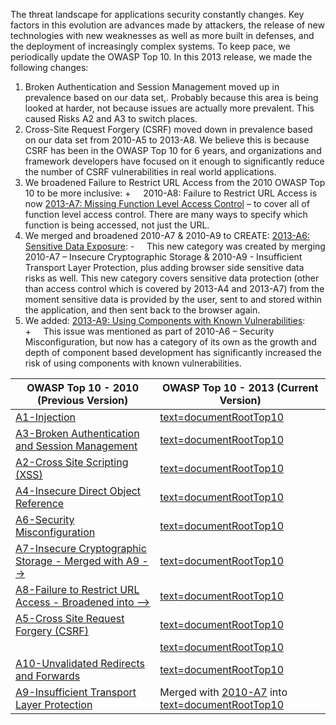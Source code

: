 The threat landscape for applications security constantly changes. Key
factors in this evolution are advances made by attackers, the release of
new technologies with new weaknesses as well as more built in defenses,
and the deployment of increasingly complex systems. To keep pace, we
periodically update the OWASP Top 10. In this 2013 release, we made the
following changes:

1.  Broken Authentication and Session Management moved up in prevalence
    based on our data set,. Probably because this area is being looked
    at harder, not because issues are actually more prevalent. This
    caused Risks A2 and A3 to switch places.
2.  Cross-Site Request Forgery (CSRF) moved down in prevalence based on
    our data set from 2010-A5 to 2013-A8. We believe this is because
    CSRF has been in the OWASP Top 10 for 6 years, and organizations and
    framework developers have focused on it enough to significantly
    reduce the number of CSRF vulnerabilities in real world
    applications.
3.  We broadened Failure to Restrict URL Access from the 2010 OWASP Top
    10 to be more inclusive:
    \+     2010-A8: Failure to Restrict URL Access is now <u>2013-A7:
    Missing Function Level Access Control</u> – to cover all of function
    level access control. There are many ways to specify which function
    is being accessed, not just the URL.
4.  We merged and broadened 2010-A7 & 2010-A9 to CREATE: <u>2013-A6:
    Sensitive Data Exposure</u>:
    \-     This new category was created by merging 2010-A7 – Insecure
    Cryptographic Storage & 2010-A9 - Insufficient Transport Layer
    Protection, plus adding browser side sensitive data risks as well.
    This new category covers sensitive data protection (other than
    access control which is covered by 2013-A4 and 2013-A7) from the
    moment sensitive data is provided by the user, sent to and stored
    within the application, and then sent back to the browser again.
5.  We added: <u>2013-A9: Using Components with Known
    Vulnerabilities</u>:
    \+     This issue was mentioned as part of 2010-A6 – Security
    Misconfiguration, but now has a category of its own as the growth
    and depth of component based development has significantly increased
    the risk of using components with known vulnerabilities.

<center>

| OWASP Top 10 - 2010 (Previous Version)                                               | OWASP Top 10 - 2013 (Current Version)                                                                            |
| ------------------------------------------------------------------------------------ | ---------------------------------------------------------------------------------------------------------------- |
| [A1-Injection](Top_10_2010-A1 "wikilink")                                            | [text=documentRootTop10]({{Top_10:LanguageFile "wikilink")                                                       |
| [A3-Broken Authentication and Session Management](Top_10_2010-A3 "wikilink")         | [text=documentRootTop10]({{Top_10:LanguageFile "wikilink")                                                       |
| [A2-Cross Site Scripting (XSS)](Top_10_2010-A2 "wikilink")                           | [text=documentRootTop10]({{Top_10:LanguageFile "wikilink")                                                       |
| [A4-Insecure Direct Object Reference](Top_10_2010-A4 "wikilink")                     | [text=documentRootTop10]({{Top_10:LanguageFile "wikilink")                                                       |
| [A6-Security Misconfiguration](Top_10_2010-A6 "wikilink")                            | [text=documentRootTop10]({{Top_10:LanguageFile "wikilink")                                                       |
| [A7-Insecure Cryptographic Storage - Merged with A9 --\>](Top_10_2010-A7 "wikilink") | [text=documentRootTop10]({{Top_10:LanguageFile "wikilink")                                                       |
| [A8-Failure to Restrict URL Access - Broadened into --\>](Top_10_2010-A8 "wikilink") | [text=documentRootTop10]({{Top_10:LanguageFile "wikilink")                                                       |
| [A5-Cross Site Request Forgery (CSRF)](Top_10_2007-A5 "wikilink")                    | [text=documentRootTop10]({{Top_10:LanguageFile "wikilink")                                                       |
| [<buried in A6: Security Misconfiguration>](Top_10_2010-A6 "wikilink")               | [text=documentRootTop10]({{Top_10:LanguageFile "wikilink")                                                       |
| [A10-Unvalidated Redirects and Forwards](Top_10_2010-A10 "wikilink")                 | [text=documentRootTop10]({{Top_10:LanguageFile "wikilink")                                                       |
| [A9-Insufficient Transport Layer Protection](Top_10_2010-A9 "wikilink")              | Merged with [2010-A7](Top_10_2010-A7 "wikilink") into [text=documentRootTop10]({{Top_10:LanguageFile "wikilink") |

</center>